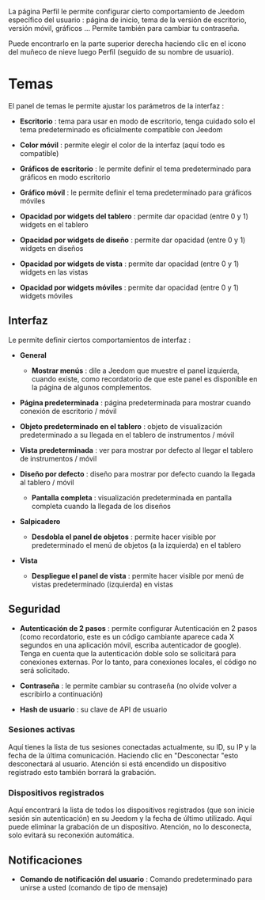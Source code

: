 La página Perfil le permite configurar cierto comportamiento de
Jeedom específico del usuario : página de inicio, tema de la
versión de escritorio, versión móvil, gráficos ... Permite
también para cambiar tu contraseña.

Puede encontrarlo en la parte superior derecha haciendo clic en el icono del muñeco de nieve
luego Perfil (seguido de su nombre de usuario).

Temas 
======

El panel de temas le permite ajustar los parámetros de la interfaz :

-   **Escritorio** : tema para usar en modo de escritorio, tenga cuidado solo
    el tema predeterminado es oficialmente compatible con Jeedom

-   **Color móvil** : permite elegir el color de la interfaz
    (aquí todo es compatible)

-   **Gráficos de escritorio** : le permite definir el tema predeterminado para
    gráficos en modo escritorio

-   **Gráfico móvil** : le permite definir el tema predeterminado para
    gráficos móviles

-   **Opacidad por widgets del tablero** : permite dar opacidad
    (entre 0 y 1) widgets en el tablero

-   **Opacidad por widgets de diseño** : permite dar opacidad
    (entre 0 y 1) widgets en diseños

-   **Opacidad por widgets de vista** : permite dar opacidad (entre
    0 y 1) widgets en las vistas

-   **Opacidad por widgets móviles** : permite dar opacidad
    (entre 0 y 1) widgets móviles

Interfaz 
---------

Le permite definir ciertos comportamientos de interfaz :

-   **General**

    -   **Mostrar menús** : dile a Jeedom que muestre el panel
        izquierda, cuando existe, como recordatorio de que este panel es
        disponible en la página de algunos complementos.

-   **Página predeterminada** : página predeterminada para mostrar cuando
    conexión de escritorio / móvil

-   **Objeto predeterminado en el tablero** : objeto de visualización predeterminado
    a su llegada en el tablero de instrumentos / móvil

-   **Vista predeterminada** : ver para mostrar por defecto al llegar
    el tablero de instrumentos / móvil

-   **Diseño por defecto** : diseño para mostrar por defecto cuando
    la llegada al tablero / móvil

    -   **Pantalla completa** : visualización predeterminada en pantalla completa cuando
        la llegada de los diseños
        
-   **Salpicadero**

    -   **Desdobla el panel de objetos** : permite hacer visible por
        predeterminado el menú de objetos (a la izquierda) en el tablero

-   **Vista**

    -   **Despliegue el panel de vista** : permite hacer visible por
        menú de vistas predeterminado (izquierda) en vistas

Seguridad 
--------

-   **Autenticación de 2 pasos** : permite configurar
    Autenticación en 2 pasos (como recordatorio, este es un código cambiante
    aparece cada X segundos en una aplicación móvil, escriba
    autenticador de google). Tenga en cuenta que la autenticación doble solo se solicitará para conexiones externas. Por lo tanto, para conexiones locales, el código no será solicitado.

-   **Contraseña** : le permite cambiar su contraseña (no
    olvide volver a escribirlo a continuación)

-   **Hash de usuario** : su clave de API de usuario

### Sesiones activas 

Aquí tienes la lista de tus sesiones conectadas actualmente, su ID,
su IP y la fecha de la última comunicación. Haciendo clic en
"Desconectar "esto desconectará al usuario. Atención si está encendido
un dispositivo registrado esto también borrará la grabación.

### Dispositivos registrados 

Aquí encontrará la lista de todos los dispositivos registrados (que son
inicie sesión sin autenticación) en su Jeedom y la fecha de
último utilizado. Aquí puede eliminar la grabación de un
dispositivo. Atención, no lo desconecta, solo evitará
su reconexión automática.

Notificaciones 
-------------

-   **Comando de notificación del usuario** : Comando predeterminado para
    unirse a usted (comando de tipo de mensaje)


